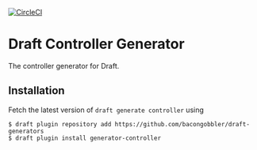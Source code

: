 [![CircleCI](https://circleci.com/gh/bacongobbler/draft-generator-controller/tree/master.svg?style=svg)](https://circleci.com/gh/bacongobbler/draft-generator-controller/tree/master)

# Draft Controller Generator

The controller generator for Draft.

## Installation

Fetch the latest version of `draft generate controller` using

```
$ draft plugin repository add https://github.com/bacongobbler/draft-generators
$ draft plugin install generator-controller
```
